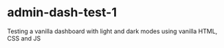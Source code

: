 # admin-dash-test-1
Testing a vanilla dashboard with light and dark modes using vanilla HTML, CSS and JS
